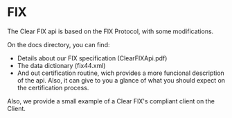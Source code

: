 FIX
===

The Clear FIX api is based on the FIX Protocol, with some modifications.

On the docs directory, you can find:

* Details about our FIX specification (ClearFIXApi.pdf) 
* The data dictionary (fix44.xml)
* And out certification routine, wich provides a more funcional description of the api. Also, it can give to you a glance of what you should expect on the certification process.


Also, we provide a small example of a Clear FIX's compliant client on the Client.